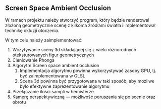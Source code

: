 ## Screen Space Ambient Occlusion

W ramach projektu należy stworzyć program, który będzie renderował złożoną geometrycznie scenę z kilkoma źródłami światła i implementował technikę okluzji otoczenia.

W tym celu należy zaimplementować:

1. Wczytywanie sceny 3d składającej się z wielu różnorodnych oteksturowanych figur geometrycznych
2. Cieniowanie Phonga
3. Algorytm Screen space ambient occlusion
   1. Implementacja algorytmu powinna wykorzystywać zasoby GPU, tj. być zaimplementowana w GLSL
   2. Scena 3d powinna być przygotowana w taki sposób, aby możliwe było efektywne zaprezentowanie algorytmu
4. Przełączanie ilości sampli w hemisferze
5. Kamerę perspektywiczną — możliwość poruszania się po scenie oraz obrotu